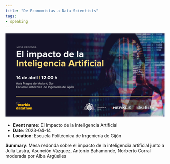 ```yaml
---
title: "De Economistas a Data Scientists"
tags:
- speaking
---
```


![mesa-redonda-ai](appearances/2023/mesa-redonda-ai/mesa-redonda-ai.jpeg)

- **Event name**: El Impacto de la Inteligencia Artificial
- **Date**: 2023-04-14
- **Location**: Escuela Politécnica de Ingeniería de Gijón

**Summary**: Mesa redonda sobre el impacto de la inteligencia artificial junto a Julia Lastra, Asunción Vázquez, Antonio Bahamonde, Norberto Corral moderada por Alba Argüelles

